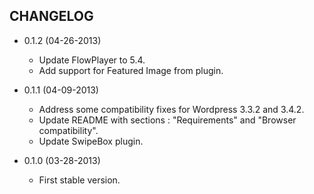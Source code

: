 CHANGELOG
---------

* 0.1.2 (04-26-2013)

  * Update FlowPlayer to 5.4.
  * Add support for Featured Image from plugin.

* 0.1.1 (04-09-2013)

  * Address some compatibility fixes for Wordpress 3.3.2 and 3.4.2.
  * Update README with sections : "Requirements" and "Browser compatibility".
  * Update SwipeBox plugin.

* 0.1.0 (03-28-2013)

  * First stable version.
